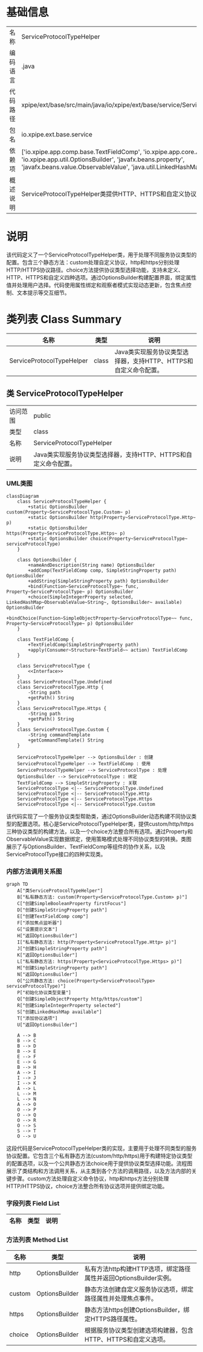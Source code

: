 # 基础信息

|      |      |
|------|------|
| 名称 | ServiceProtocolTypeHelper |
| 编码语言 | .java |
| 代码路径 | xpipe/ext/base/src/main/java/io/xpipe/ext/base/service/ServiceProtocolTypeHelper.java |
| 包名 | io.xpipe.ext.base.service |
| 依赖项 | ['io.xpipe.app.comp.base.TextFieldComp', 'io.xpipe.app.core.AppI18n', 'io.xpipe.app.util.OptionsBuilder', 'javafx.beans.property', 'javafx.beans.value.ObservableValue', 'java.util.LinkedHashMap'] |
| 概述说明 | ServiceProtocolTypeHelper类提供HTTP、HTTPS和自定义协议选项构建功能。 |

# 说明

该代码定义了一个ServiceProtocolTypeHelper类，用于处理不同服务协议类型的配置。包含三个静态方法：custom处理自定义协议，http和https分别处理HTTP/HTTPS协议路径。choice方法提供协议类型选择功能，支持未定义、HTTP、HTTPS和自定义四种选项。通过OptionsBuilder构建配置界面，绑定属性值并处理用户选择。代码使用属性绑定和观察者模式实现动态更新，包含焦点控制、文本提示等交互细节。

# 类列表 Class Summary

| 名称   | 类型  | 说明 |
|-------|------|-------------|
| ServiceProtocolTypeHelper | class | Java类实现服务协议类型选择器，支持HTTP、HTTPS和自定义命令配置。 |



## 类 ServiceProtocolTypeHelper

|      |      |
|------|------|
| 访问范围 | public |
| 类型 | class |
| 名称 | ServiceProtocolTypeHelper |
| 说明 | Java类实现服务协议类型选择器，支持HTTP、HTTPS和自定义命令配置。 |


### UML类图

```mermaid
classDiagram
    class ServiceProtocolTypeHelper {
        +static OptionsBuilder custom(Property~ServiceProtocolType.Custom~ p)
        +static OptionsBuilder http(Property~ServiceProtocolType.Http~ p)
        +static OptionsBuilder https(Property~ServiceProtocolType.Https~ p)
        +static OptionsBuilder choice(Property~ServiceProtocolType~ serviceProtocolType)
    }

    class OptionsBuilder {
        +nameAndDescription(String name) OptionsBuilder
        +addComp(TextFieldComp comp, SimpleStringProperty path) OptionsBuilder
        +addString(SimpleStringProperty path) OptionsBuilder
        +bind(Function~ServiceProtocolType~ func, Property~ServiceProtocolType~ p) OptionsBuilder
        +choice(SimpleIntegerProperty selected, LinkedHashMap~ObservableValue~String~, OptionsBuilder~ available) OptionsBuilder
        +bindChoice(Function~SimpleObjectProperty~ServiceProtocolType~~ func, Property~ServiceProtocolType~ p) OptionsBuilder
    }

    class TextFieldComp {
        +TextFieldComp(SimpleStringProperty path)
        +apply(Consumer~Structure~TextField~~ action) TextFieldComp
    }

    class ServiceProtocolType {
        <<Interface>>
    }
    class ServiceProtocolType.Undefined
    class ServiceProtocolType.Http {
        -String path
        +getPath() String
    }
    class ServiceProtocolType.Https {
        -String path
        +getPath() String
    }
    class ServiceProtocolType.Custom {
        -String commandTemplate
        +getCommandTemplate() String
    }

    ServiceProtocolTypeHelper --> OptionsBuilder : 创建
    ServiceProtocolTypeHelper --> TextFieldComp : 使用
    ServiceProtocolTypeHelper --> ServiceProtocolType : 处理
    OptionsBuilder --> ServiceProtocolType : 绑定
    TextFieldComp --> SimpleStringProperty : 关联
    ServiceProtocolType <|-- ServiceProtocolType.Undefined
    ServiceProtocolType <|-- ServiceProtocolType.Http
    ServiceProtocolType <|-- ServiceProtocolType.Https
    ServiceProtocolType <|-- ServiceProtocolType.Custom
```

该代码实现了一个服务协议类型帮助类，通过OptionsBuilder动态构建不同协议类型的配置选项。核心是ServiceProtocolTypeHelper类，提供custom/http/https三种协议类型的构建方法，以及一个choice方法整合所有选项。通过Property和ObservableValue实现数据绑定，使用策略模式处理不同协议类型的转换。类图展示了与OptionsBuilder、TextFieldComp等组件的协作关系，以及ServiceProtocolType接口的四种实现类。


### 内部方法调用关系图

```mermaid
graph TD
    A["类ServiceProtocolTypeHelper"]
    B["私有静态方法: custom(Property<ServiceProtocolType.Custom> p)"]
    C["创建SimpleBooleanProperty firstFocus"]
    D["创建SimpleStringProperty path"]
    E["创建TextFieldComp comp"]
    F["添加焦点监听器"]
    G["设置提示文本"]
    H["返回OptionsBuilder"]
    I["私有静态方法: http(Property<ServiceProtocolType.Http> p)"]
    J["创建SimpleStringProperty path"]
    K["返回OptionsBuilder"]
    L["私有静态方法: https(Property<ServiceProtocolType.Https> p)"]
    M["创建SimpleStringProperty path"]
    N["返回OptionsBuilder"]
    O["公共静态方法: choice(Property<ServiceProtocolType> serviceProtocolType)"]
    P["初始化协议类型变量"]
    Q["创建SimpleObjectProperty http/https/custom"]
    R["创建SimpleIntegerProperty selected"]
    S["创建LinkedHashMap available"]
    T["添加协议选项"]
    U["返回OptionsBuilder"]

    A --> B
    B --> C
    B --> D
    B --> E
    E --> F
    E --> G
    B --> H
    A --> I
    I --> J
    I --> K
    A --> L
    L --> M
    L --> N
    A --> O
    O --> P
    O --> Q
    O --> R
    O --> S
    S --> T
    O --> U
```

这段代码是ServiceProtocolTypeHelper类的实现，主要用于处理不同类型的服务协议配置。它包含三个私有静态方法(custom/http/https)用于构建特定协议类型的配置选项，以及一个公共静态方法choice用于提供协议类型选择功能。流程图展示了类结构和方法调用关系，从主类到各个方法的调用路径，以及方法内部的关键步骤。custom方法处理自定义命令协议，http和https方法分别处理HTTP/HTTPS协议，choice方法整合所有协议选项并提供绑定功能。

### 字段列表 Field List

| 名称  | 类型  | 说明 |
|-------|-------|------|

### 方法列表 Method List

| 名称  | 类型  | 说明 |
|-------|-------|------|
| http | OptionsBuilder | 私有方法http构建HTTP选项，绑定路径属性并返回OptionsBuilder实例。 |
| custom | OptionsBuilder | 静态方法创建自定义服务协议选项，绑定路径属性并处理焦点事件。 |
| https | OptionsBuilder | 静态方法https创建OptionsBuilder，绑定HTTPS路径属性。 |
| choice | OptionsBuilder | 根据服务协议类型创建选项构建器，包含HTTP、HTTPS和自定义选项。 |





